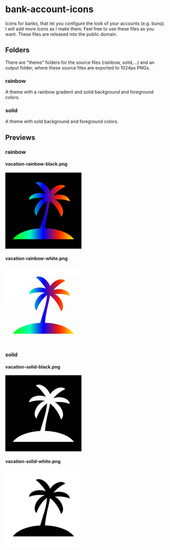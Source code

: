 # bank-account-icons

Icons for banks, that let you configure the look of your accounts (e.g. bunq).
I will add more icons as I make them.
Feel free to use these files as you want. These files are released into the public domain.

## Folders

There are "theme" folders for the source files (rainbow, solid,...) and an output folder, where these source files are exported to 1024px PNGs.

### rainbow

A theme with a rainbow gradient and solid background and foreground colors.

### solid

A theme with sold background and foreground colors.

## Previews

### rainbow

#### vacation-rainbow-black.png
<img src="https://raw.githubusercontent.com/kameit00/bank-account-icons/master/output/rainbow/black/vacation-rainbow-black.png" alt="vacation-rainbow-black.png" width="240"/>

#### vacation-rainbow-white.png
<img src="https://raw.githubusercontent.com/kameit00/bank-account-icons/master/output/rainbow/white/vacation-rainbow-white.png" alt="vacation-rainbow-white.png" width="240"/>

### solid

#### vacation-solid-black.png
<img src="https://raw.githubusercontent.com/kameit00/bank-account-icons/master/output/solid/black/vacation-solid-black.png" alt="vacation-solid-black.png" width="240"/>

#### vacation-solid-white.png
<img src="https://raw.githubusercontent.com/kameit00/bank-account-icons/master/output/solid/white/vacation-solid-white.png" alt="vacation-rainbow-white.png" width="240"/>
